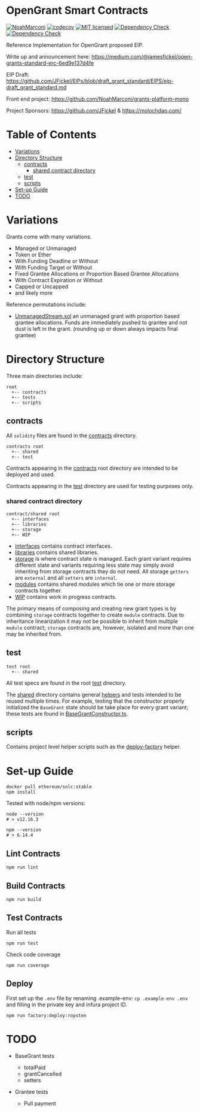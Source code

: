 # OpenGrant Smart Contracts

[![NoahMarconi](https://circleci.com/gh/NoahMarconi/grant-contracts.svg?style=shield)](https://circleci.com/gh/NoahMarconi/grant-contracts)
[![codecov](https://codecov.io/gh/NoahMarconi/grant-contracts/branch/master/graph/badge.svg)](https://codecov.io/gh/NoahMarconi/grant-contracts)
[![MIT licensed](https://img.shields.io/badge/license-MIT-blue.svg)](./LICENSE)
[![Dependency Check](https://img.shields.io/david/noahmarconi/grant-contracts)](https://david-dm.org/NoahMarconi/grant-contracts)
[![Dependency Check](https://img.shields.io/david/dev/noahmarconi/grant-contracts)](https://david-dm.org/NoahMarconi/grant-contracts?type=dev)

Reference Implementation for OpenGrant proposed EIP.

Write up and announcement here: https://medium.com/@jamesfickel/open-grants-standard-erc-6ed9e137d4fe

EIP Draft: https://github.com/JFickel/EIPs/blob/draft_grant_standard/EIPS/eip-draft_grant_standard.md

Front end project: https://github.com/NoahMarconi/grants-platform-mono

Project Sponsors: https://github.com/JFickel & https://molochdao.com/

# Table of Contents

- [Variations](#Variations)
- [Directory Structure](#Directory-Structure)
  - [contracts](#contracts)
    - [shared contract directory](#shared-contract-directory)
  - [test](#test)
  - [scripts](#scripts)
- [Set-up Guide](#Set-up-Guide)
- [TODO](#TODO)

# Variations

Grants come with many variations.

- Managed or Unmanaged
- Token or Ether
- With Funding Deadline or Without
- With Funding Target or Without
- Fixed Grantee Allocations or Proportion Based Grantee Allocations
- With Contract Expiration or Without
- Capped or Uncapped
- and likely more

Reference permutations include:

- [UnmanagedStream.sol](./contracts/UnmanagedStream.sol) an unmanaged grant with proportion based grantee allocations. Funds are immediately pushed to grantee and not dust is left in the grant. (rounding up or down always impacts final grantee)

# Directory Structure

Three main directories include:

```
root
  +-- contracts
  +-- tests
  +-- scripts
```

## contracts

All `solidity` files are found in the [contracts](./contracts/) directory.

```
contracts root
  +-- shared
  +-- test
```

Contracts appearing in the [contracts](./contracts/) root directory are intended to be deployed and used.

Contracts appearing in the [test](./contracts/test) directory are used for testing purposes only.

### shared contract directory

```
contract/shared root
  +-- interfaces
  +-- libraries
  +-- storage
  +-- WIP
```

- [interfaces](./contracts/shared/interfaces/) contains contract interfaces.
- [libraries](./contracts/shared/libraries/) contains shared libraries.
- [storage](./contracts/shared/storage/) is where contract state is managed. Each grant variant requires different state and variants requiring less state may simply avoid inheriting from storage contracts they do not need. All storage `getters` are `external` and all `setters` are `internal`.
- [modules](./contracts/shared/modules/) contains shared modules which tie one or more storage contracts together.
- [WIP](./contracts/shared/WIP/) contains work in progress contracts.

The primary means of composing and creating new grant types is by combining `storage` contracts together to create `module` contracts. Due to inheritance linearization it may not be possible to inherit from multiple `module` contract; `storage` contracts are, however, isolated and more than one may be inherited from.

## test

```
test root
  +-- shared
```

All test specs are found in the root [test](./test/) directory.

The [shared](./test/shared/) directory contains general [helpers](./test/shared/helpers.ts) and tests intended to be reused multiple times. For example, testing that the constructor properly initialized the `BaseGrant` state should be take place for every grant variant; these tests are found in [BaseGrantConstructor.ts](./test/shared/BaseGrantConstructor.ts).

## scripts

Contains project level helper scripts such as the [deploy-factory](scripts/deploy-factory.ts) helper.

# Set-up Guide

```
docker pull ethereum/solc:stable
npm install
```

Tested with node/npm versions:

```
node --version
# > v12.16.3

npm --version
# > 6.14.4
```

## Lint Contracts

```
npm run lint
```

## Build Contracts

```
npm run build
```

## Test Contracts

Run all tests

```
npm run test
```

Check code coverage

```
npm run coverage
```

## Deploy

First set up the `.env` file by renaming .example-env: `cp .example-env .env` and filling in the private key and infura project ID.

```
npm run factory:deploy:ropsten
```

# TODO

- BaseGrant tests

  - totalPaid
  - grantCancelled
  - setters

- Grantee tests
  - Pull payment

